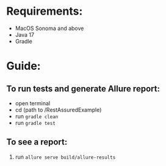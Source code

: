 # Requirements:
* MacOS Sonoma and above
* Java 17
* Gradle


# Guide:

## To run tests and generate Allure report:
* open terminal
* cd (path to /RestAssuredExample)
* run `gradle clean`
* run `gradle test`

## To see a report:
1. run `allure serve build/allure-results`
